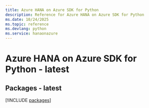 ```yaml
---
title: Azure HANA on Azure SDK for Python
description: Reference for Azure HANA on Azure SDK for Python
ms.date: 10/24/2025
ms.topic: reference
ms.devlang: python
ms.service: hanaonazure
---
```

# Azure HANA on Azure SDK for Python - latest
## Packages - latest
[!INCLUDE [packages](hana-on-azure-index.md)]